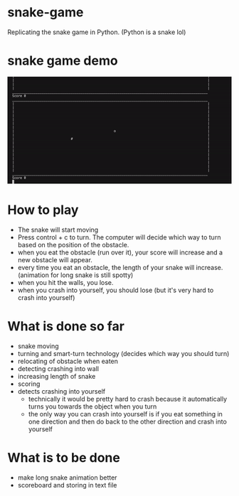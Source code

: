 # snake-game
Replicating the snake game in Python. (Python is a snake lol)
# snake game demo
![](snake_game_demo.gif)
# How to play
- The snake will start moving
- Press control + c to turn. The computer will decide which way to turn based on the position of the obstacle.
- when you eat the obstacle (run over it), your score will increase and a new obstacle will appear.
- every time you eat an obstacle, the length of your snake will increase. (animation for long snake is still spotty)
- when you hit the walls, you lose.
- when you crash into yourself, you should lose (but it's very hard to crash into yourself)
# What is done so far
- snake moving
- turning and smart-turn technology (decides which way you should turn)
- relocating of obstacle when eaten
- detecting crashing into wall
- increasing length of snake
- scoring
- detects crashing into yourself
  - technically it would be pretty hard to crash because it automatically turns you towards the object when you turn
  - the only way you can crash into yourself is if you eat something in one direction and then do back to the other direction and crash into yourself
# What is to be done
- make long snake animation better
- scoreboard and storing in text file
